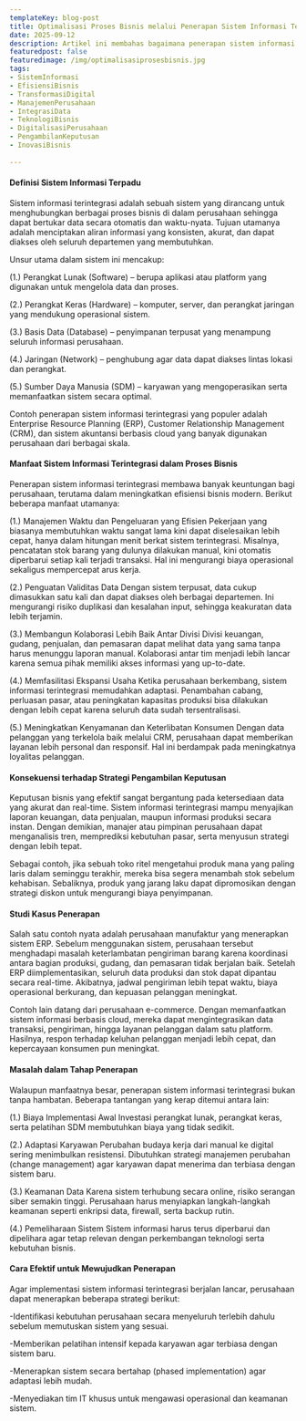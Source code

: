 ```yaml
---
templateKey: blog-post
title: Optimalisasi Proses Bisnis melalui Penerapan Sistem Informasi Terintegrasi
date: 2025-09-12
description: Artikel ini membahas bagaimana penerapan sistem informasi terintegrasi dapat membantu perusahaan dalam mengoptimalkan proses bisnisnya. Dengan menyatukan berbagai fungsi dan departemen ke dalam satu platform, sistem informasi mampu meningkatkan efisiensi, akurasi data, serta mempercepat pengambilan keputusan. Selain menjelaskan manfaat dan dampaknya, artikel ini juga menguraikan tantangan yang sering muncul dalam implementasi, strategi sukses penerapan, hingga contoh nyata dari perusahaan yang berhasil menerapkannya.
featuredpost: false
featuredimage: /img/optimalisasiprosesbisnis.jpg
tags:
- SistemInformasi
- EfisiensiBisnis   
- TransformasiDigital
- ManajemenPerusahaan
- IntegrasiData
- TeknologiBisnis
- DigitalisasiPerusahaan
- PengambilanKeputusan
- InovasiBisnis
        
---
```


#### Definisi Sistem Informasi Terpadu

Sistem informasi terintegrasi adalah sebuah sistem yang dirancang untuk menghubungkan berbagai proses bisnis di dalam perusahaan sehingga dapat bertukar data secara otomatis dan waktu-nyata. Tujuan utamanya adalah menciptakan aliran informasi yang konsisten, akurat, dan dapat diakses oleh seluruh departemen yang membutuhkan.

Unsur utama dalam sistem ini mencakup:

(1.) Perangkat Lunak (Software) – berupa aplikasi atau platform yang digunakan untuk mengelola data dan proses.

(2.) Perangkat Keras (Hardware) – komputer, server, dan perangkat jaringan yang mendukung operasional sistem.

(3.) Basis Data (Database) – penyimpanan terpusat yang menampung seluruh informasi perusahaan.

(4.) Jaringan (Network) – penghubung agar data dapat diakses lintas lokasi dan perangkat.

(5.) Sumber Daya Manusia (SDM) – karyawan yang mengoperasikan serta memanfaatkan sistem secara optimal.

Contoh penerapan sistem informasi terintegrasi yang populer adalah Enterprise Resource Planning (ERP), Customer Relationship Management (CRM), dan sistem akuntansi berbasis cloud yang banyak digunakan perusahaan dari berbagai skala.

#### Manfaat Sistem Informasi Terintegrasi dalam Proses Bisnis

Penerapan sistem informasi terintegrasi membawa banyak keuntungan bagi perusahaan, terutama dalam meningkatkan efisiensi bisnis modern. Berikut beberapa manfaat utamanya:

(1.) Manajemen Waktu dan Pengeluaran yang Efisien
Pekerjaan yang biasanya membutuhkan waktu sangat lama kini dapat diselesaikan lebih cepat, hanya dalam hitungan menit berkat sistem terintegrasi. Misalnya, pencatatan stok barang yang dulunya dilakukan manual, kini otomatis diperbarui setiap kali terjadi transaksi. Hal ini mengurangi biaya operasional sekaligus mempercepat arus kerja.

(2.) Penguatan Validitas Data
Dengan sistem terpusat, data cukup dimasukkan satu kali dan dapat diakses oleh berbagai departemen. Ini mengurangi risiko duplikasi dan kesalahan input, sehingga keakuratan data lebih terjamin.

(3.) Membangun Kolaborasi Lebih Baik Antar Divisi
Divisi keuangan, gudang, penjualan, dan pemasaran dapat melihat data yang sama tanpa harus menunggu laporan manual. Kolaborasi antar tim menjadi lebih lancar karena semua pihak memiliki akses informasi yang up-to-date.

(4.) Memfasilitasi Ekspansi Usaha
Ketika perusahaan berkembang, sistem informasi terintegrasi memudahkan adaptasi. Penambahan cabang, perluasan pasar, atau peningkatan kapasitas produksi bisa dilakukan dengan lebih cepat karena seluruh data sudah tersentralisasi.

(5.) Meningkatkan Kenyamanan dan Keterlibatan Konsumen
Dengan data pelanggan yang terkelola baik melalui CRM, perusahaan dapat memberikan layanan lebih personal dan responsif. Hal ini berdampak pada meningkatnya loyalitas pelanggan.

#### Konsekuensi terhadap Strategi Pengambilan Keputusan

Keputusan bisnis yang efektif sangat bergantung pada ketersediaan data yang akurat dan real-time. Sistem informasi terintegrasi mampu menyajikan laporan keuangan, data penjualan, maupun informasi produksi secara instan. Dengan demikian, manajer atau pimpinan perusahaan dapat menganalisis tren, memprediksi kebutuhan pasar, serta menyusun strategi dengan lebih tepat.

Sebagai contoh, jika sebuah toko ritel mengetahui produk mana yang paling laris dalam seminggu terakhir, mereka bisa segera menambah stok sebelum kehabisan. Sebaliknya, produk yang jarang laku dapat dipromosikan dengan strategi diskon untuk mengurangi biaya penyimpanan.

#### Studi Kasus Penerapan

Salah satu contoh nyata adalah perusahaan manufaktur yang menerapkan sistem ERP. Sebelum menggunakan sistem, perusahaan tersebut menghadapi masalah keterlambatan pengiriman barang karena koordinasi antara bagian produksi, gudang, dan pemasaran tidak berjalan baik. Setelah ERP diimplementasikan, seluruh data produksi dan stok dapat dipantau secara real-time. Akibatnya, jadwal pengiriman lebih tepat waktu, biaya operasional berkurang, dan kepuasan pelanggan meningkat.

Contoh lain datang dari perusahaan e-commerce. Dengan memanfaatkan sistem informasi berbasis cloud, mereka dapat mengintegrasikan data transaksi, pengiriman, hingga layanan pelanggan dalam satu platform. Hasilnya, respon terhadap keluhan pelanggan menjadi lebih cepat, dan kepercayaan konsumen pun meningkat.

#### Masalah dalam Tahap Penerapan
Walaupun manfaatnya besar, penerapan sistem informasi terintegrasi bukan tanpa hambatan. Beberapa tantangan yang kerap ditemui antara lain:

(1.) Biaya Implementasi Awal Investasi perangkat lunak, perangkat keras, serta pelatihan SDM membutuhkan biaya yang tidak sedikit.

(2.) Adaptasi Karyawan Perubahan budaya kerja dari manual ke digital sering menimbulkan resistensi. Dibutuhkan strategi manajemen perubahan (change management) agar karyawan dapat menerima dan terbiasa dengan sistem baru.

(3.) Keamanan Data Karena sistem terhubung secara online, risiko serangan siber semakin tinggi. Perusahaan harus menyiapkan langkah-langkah keamanan seperti enkripsi data, firewall, serta backup rutin.

(4.) Pemeliharaan Sistem Sistem informasi harus terus diperbarui dan dipelihara agar tetap relevan dengan perkembangan teknologi serta kebutuhan bisnis.

#### Cara Efektif untuk Mewujudkan Penerapan

Agar implementasi sistem informasi terintegrasi berjalan lancar, perusahaan dapat menerapkan beberapa strategi berikut:

-Identifikasi kebutuhan perusahaan secara menyeluruh terlebih dahulu sebelum memutuskan sistem yang sesuai.

-Memberikan pelatihan intensif kepada karyawan agar terbiasa dengan sistem baru.

-Menerapkan sistem secara bertahap (phased implementation) agar adaptasi lebih mudah.

-Menyediakan tim IT khusus untuk mengawasi operasional dan keamanan sistem.